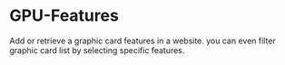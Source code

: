 # GPU-Features
Add or retrieve a graphic card features in a website. you can even filter graphic card list by selecting specific features.
